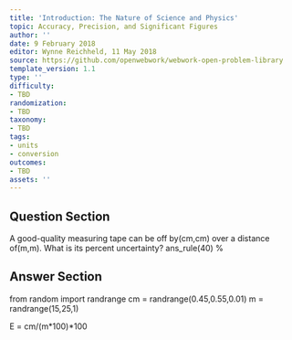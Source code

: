 ```yaml
---
title: 'Introduction: The Nature of Science and Physics'
topic: Accuracy, Precision, and Significant Figures
author: ''
date: 9 February 2018
editor: Wynne Reichheld, 11 May 2018
source: https://github.com/openwebwork/webwork-open-problem-library
template_version: 1.1
type: ''
difficulty:
- TBD
randomization:
- TBD
taxonomy:
- TBD
tags:
- units
- conversion
outcomes:
- TBD
assets: ''
---
```


## Question Section 

 
A good-quality measuring tape can be off by(cm,cm) over a distance of(m,m). What is its percent uncertainty?
ans_rule(40) %



## Answer Section

from random import randrange
cm = randrange(0.45,0.55,0.01)
m = randrange(15,25,1)

E = cm/(m*100)*100